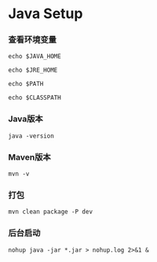 # Java Setup

### 查看环境变量
```
echo $JAVA_HOME

echo $JRE_HOME

echo $PATH

echo $CLASSPATH
```

### Java版本
```
java -version
```

### Maven版本
```
mvn -v
```

### 打包
```
mvn clean package -P dev
```

### 后台启动
```
nohup java -jar *.jar > nohup.log 2>&1 &
```
